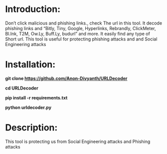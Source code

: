 # Introduction:
Don’t click malicious and phishing links., check
The url in this tool. It decode phishing links and 
 “Bitly, Tiny, Google, Hyperlinks, Rebrandly, ClickMeter, Bl.Ink,
T2M, Ow.Ly, Buff.Ly, budurl” and more. It easily find any type of 
Short url. This tool is useful for protecting phishing attacks and 
and Social Engineering attacks 

# Installation:
**git clone https://github.com/Anon-Divyanth/URLDecoder**

**cd URLDecoder**

**pip install -r requirements.txt**

**python urldecoder.py**

# Description:
This tool is protecting us from Social Engineering 
attacks and Phishing attacks 
